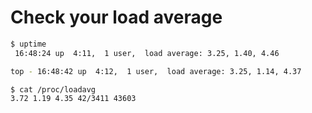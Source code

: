 # Check your load average
```bash
$ uptime
 16:48:24 up  4:11,  1 user,  load average: 3.25, 1.40, 4.46

top - 16:48:42 up  4:12,  1 user,  load average: 3.25, 1.14, 4.37

$ cat /proc/loadavg 
3.72 1.19 4.35 42/3411 43603
```
